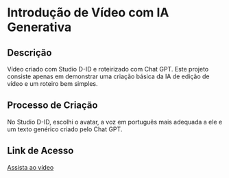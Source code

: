 # Introdução de Vídeo com IA Generativa

## Descrição
Vídeo criado com Studio D-ID e roteirizado com Chat GPT. 
Este projeto consiste apenas em demonstrar uma criação básica da IA de edição de vídeo e um roteiro bem simples.

## Processo de Criação
No Studio D-ID, escolhi o avatar, a voz em português mais adequada a ele e um texto genérico criado pelo Chat GPT.

## Link de Acesso
[Assista ao vídeo](https://studio.d-id.com/share?id=44369adfed74953aa05a27adac02627f&utm_source=copy)
